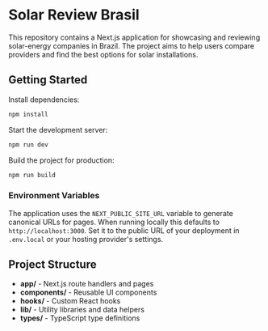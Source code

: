 # Solar Review Brasil

This repository contains a Next.js application for showcasing and reviewing solar-energy companies in Brazil. The project aims to help users compare providers and find the best options for solar installations.

## Getting Started

Install dependencies:

```bash
npm install
```

Start the development server:

```bash
npm run dev
```

Build the project for production:

```bash
npm run build
```

### Environment Variables

The application uses the `NEXT_PUBLIC_SITE_URL` variable to generate
canonical URLs for pages. When running locally this defaults to
`http://localhost:3000`. Set it to the public URL of your deployment in
`.env.local` or your hosting provider's settings.

## Project Structure

- **app/** - Next.js route handlers and pages
- **components/** - Reusable UI components
- **hooks/** - Custom React hooks
- **lib/** - Utility libraries and data helpers
- **types/** - TypeScript type definitions
